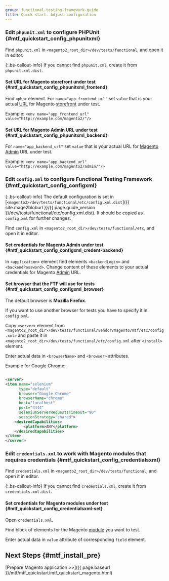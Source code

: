 ```yaml
---
group: functional-testing-framework-guide
title: Quick start. Adjust configuration
---
```


### Edit `phpunit.xml` to configure PHPUnit {#mtf_quickstart_config_phpunitxml}

Find `phpunit.xml` in `<magento2_root_dir>/dev/tests/functional`, and open it in editor.

 {:.bs-callout-info}
If you cannot find `phpunit.xml`, create it from `phpunit.xml.dist`.

#### Set URL for Magento storefront under test {#mtf_quickstart_config_phpunitxml_frontend}

Find `<php>` element.
For `name="app_frontend_url"` set `value` that is your actual [URL](https://glossary.magento.com/url) for Magento [storefront](https://glossary.magento.com/storefront) under test.

Example:
`<env name="app_frontend_url" value="http://example.com/magento2/"/>`

#### Set URL for Magento Admin URL under test {#mtf_quickstart_config_phpunitxml_backend}

For `name="app_backend_url"` set `value` that is your actual URL for [Magento Admin](https://glossary.magento.com/magento-admin) URL under test.

Example:
`<env name="app_backend_url" value="http://example.com/magento2/admin/"/>`

### Edit `config.xml` to configure Functional Testing Framework {#mtf_quickstart_config_configxml}

 {:.bs-callout-info}
The default configuration is set in [`<magento2>/dev/tests/functional/etc/config.xml.dist`]({{ site.mage2bloburl }}/{{ page.guide_version }}/dev/tests/functional/etc/config.xml.dist). It should be copied as `config.xml` for further changes.

Find `config.xml` in `<magento2_root_dir>/dev/tests/functional/etc`, and open it in editor.

#### Set credentials for Magento Admin under test {#mtf_quickstart_config_configxml_credent-backend}

In `<application>` element find elements `<backendLogin>` and `<backendPassword>`. Change content of these elements to your actual credentials for Magento [Admin](https://glossary.magento.com/admin) URL.

#### Set browser that the FTF will use for tests {#mtf_quickstart_config_configxml_browser}

The default browser is **Mozilla Firefox**.

If you want to use another browser for tests you have to specify it in `config.xml`.

Copy `<server>` element from `<magento2_root_dir>/dev/tests/functional/vendor/magento/mtf/etc/config.xml>` and paste it in `<magento2_root_dir>/dev/tests/functional/etc/config.xml` after `<install>` element.

Enter actual data in `<browserName>` and `<browser>` attributes.

Example for Google Chrome:

```xml

<server>
<item name="selenium"
      type="default"
      browser="Google Chrome"
      browserName="chrome"
      host="localhost"
      port="4444"
      seleniumServerRequestsTimeout="90"
      sessionStrategy="shared">
    <desiredCapabilities>
        <platform>ANY</platform>
    </desiredCapabilities>
</item>
</server>

```

### Edit `credentials.xml` to work with Magento modules that requires credentials {#mtf_quickstart_config_credentialsxml}

Find `credentials.xml` in `<magento2_root_dir>/dev/tests/functional`, and open it in editor.

 {:.bs-callout-info}
If you cannot find `credentials.xml`, create it from `credentials.xml.dist`.

#### Set credentials for Magento modules under test {#mtf_quickstart_config_credentialsxml-set}

Open `credentials.xml`.

Find block of elements for the Magento [module](https://glossary.magento.com/module) you want to test.

Enter actual data in `value` attribute of corresponding `field` element.

## Next Steps {#mtf_install_pre}

[Prepare Magento application &gt;&gt;]({{ page.baseurl }}/mtf/mtf_quickstart/mtf_quickstart_magento.html)
